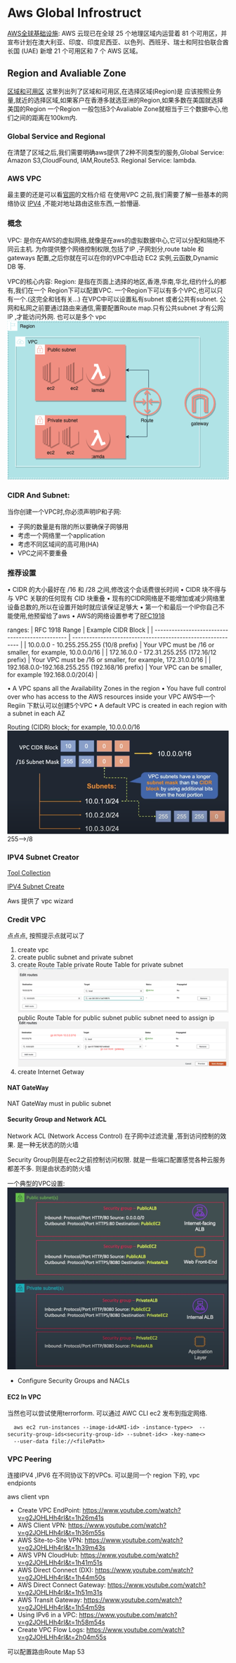 # Aws Global Infrostruct
[AWS全球基础设施](https://aws.amazon.com/cn/about-aws/global-infrastructure/): AWS 云现已在全球 25 个地理区域内运营着 81 个可用区，并宣布计划在澳大利亚、印度、印度尼西亚、以色列、西班牙、瑞士和阿拉伯联合酋长国 (UAE) 新增 21 个可用区和 7 个 AWS 区域。

## Region and Avaliable Zone
[区域和可用区](https://aws.amazon.com/cn/about-aws/global-infrastructure/regions_az/?p=ngi&loc=2)
这里列出列了区域和可用区,在选择区域(Region)是 应该按照业务量,就近的选择区域,如果客户在香港多就选亚洲的Region,如果多数在美国就选择美国的Region
一个Region 一般包括3个Avaliable Zone就相当于三个数据中心,他们之间的距离在100km内.
### Global Service and Regional
在清楚了区域之后,我们需要明确aws提供了2种不同类型的服务,Global Service: Amazon S3,CloudFound, IAM,Route53.
Regional Service: lambda.


### AWS VPC
最主要的还是可以看[官网](https://docs.aws.amazon.com/vpc/latest/userguide/what-is-amazon-vpc.html)的文档介绍
在使用VPC 之前,我们需要了解一些基本的网络协议 [IPV4](../../network/networkLayer.md) ,不能对地址路由这些东西,一脸懵逼.

### 概念
VPC: 是你在AWS的虚拟网络,就像是在aws的虚拟数据中心,它可以分配和隔绝不同云主机. 
为你提供整个网络控制权限,包括了IP ,子网划分,route table 和 gateways 配置,之后你就在可以在你的VPC中启动 EC2 实例,云函数,Dynamic DB 等.

VPC的核心内容:
Region: 是指在页面上选择的地区,香港,华南,华北,纽约什么的都有,我们在一个 Region下可以配置VPC.
一个Region下可以有多个VPC,也可以只有一个.(这完全和钱有关...)
在VPC中可以设置私有subnet 或者公共有subnet.
公网和私网之前要通过路由来通信,需要配置Route map.只有公共subnet 才有公网IP ,才能访问外网.
也可以是多个 vpc![VPC](../../assets/vpc.png) 

### CIDR And Subnet:
当你创建一个VPC时,你必须声明IP和子网:

* 子网的数量是有限的所以要确保子网够用
* 考虑一个网络里一个application
* 考虑不同区域间的高可用(HA)
* VPC之间不要重叠

### 推荐设置
• CIDR 的大小最好在 /16 和 /28 之间,修改这个会话费很长时间
• CIDR 块不得与与 VPC 关联的任何现有 CID 块重叠
• 现有的CIDR网络是不能增加或减少网络里设备总数的,所以在设置开始时就应该保证足够大
• 第一个和最后一个IP你自己不能使用,他预留给了aws
• AWS的网络设置参考了[RFC1918](https://datatracker.ietf.org/doc/html/rfc1918)

ranges:
| RFC 1918 Range                                  | Example CIDR Block                                          | 
| ----------------------------------------------- | ----------------------------------------------------------- | 
| 10.0.0.0 - 10.255.255.255 (10/8 prefix)         | Your VPC must be /16 or smaller, for example, 10.0.0.0/16   | 
| 172.16.0.0 - 172.31.255.255 (172.16/12 prefix)  | Your VPC must be /16 or smaller, for example, 172.31.0.0/16 | 
| 192.168.0.0-192.168.255.255 (192.168/16 prefix) | Your VPC can be smaller, for example 192.168.0.0/20(4)      | 
  

• A VPC spans all the Availability Zones in the region
• You have full control over who has access to the AWS resources
inside your VPC
AWS中一个Regiin 下默认可以创建5个VPC
• A default VPC is created in each region with a subnet in each AZ

Routing (CIDR) block; for example, 10.0.0.0/16
![aws](../../assets/aws_cidr_block.png)255-->/8 

### IPV4 Subnet Creator 
[Tool Collection](https://network00.com)

[IPV4 Subnet Create](https://network00.com/NetworkTools/IPv4SubnetCreator/)

Aws 提供了 vpc wizard

### Credit VPC
点点点, 按照提示点就可以了

1. create vpc
2. create public subnet and private subnet
3. create Route Table
   private Route Table for private subnet
   ![aws route table](../../assets/aws_private_route_table.png)
   public  Route Table for public subnet
   public  subnet need to assign ip
   ![aws route table](../../assets/aws_routes_table.png)
4. create Internet Getway

#### NAT GateWay
NAT GateWay must in public subnet


#### Security Group and Network ACL

Network ACL (Network Access Control) 在子网中过滤流量 ,答到访问控制的效果. 是一种无状态的防火墙

Security Group则是在ec2之前控制访问权限. 就是一些端口配置感觉各种云服务都差不多. 则是由状态的防火墙

一个典型的VPC设置:
![vpc class](../../assets/aws_vpc.png)
* Configure Security Groups and NACLs

#### EC2 In VPC

当然也可以尝试使用terrorform.
可以通过 AWC CLI ec2 发布到指定网络.

```shell
  aws ec2 run-instances --image-id<AMI-id> -instance-type<>  --security-group-ids<security-group-id> --subnet-id<> -key-name<> 
  --user-data file://<filePath>

```


### VPC Peering

连接IPV4 ,IPV6 在不同协议下的VPCs.
可以是同一个 region 下的,
vpc endpionts

aws client vpn
- Create VPC EndPoint: https://www.youtube.com/watch?v=g2JOHLHh4rI&t=1h26m41s
- AWS Client VPN: https://www.youtube.com/watch?v=g2JOHLHh4rI&t=1h36m55s
- AWS Site-to-Site VPN: https://www.youtube.com/watch?v=g2JOHLHh4rI&t=1h39m43s
- AWS VPN CloudHub: https://www.youtube.com/watch?v=g2JOHLHh4rI&t=1h41m51s
- AWS Direct Connect (DX): https://www.youtube.com/watch?v=g2JOHLHh4rI&t=1h44m50s
- AWS Direct Connect Gateway: https://www.youtube.com/watch?v=g2JOHLHh4rI&t=1h51m31s
- AWS Transit Gateway: https://www.youtube.com/watch?v=g2JOHLHh4rI&t=1h54m59s
- Using IPv6 in a VPC: https://www.youtube.com/watch?v=g2JOHLHh4rI&t=1h58m54s
- Create VPC Flow Logs: https://www.youtube.com/watch?v=g2JOHLHh4rI&t=2h04m55s


可以配置路由Route Map 53